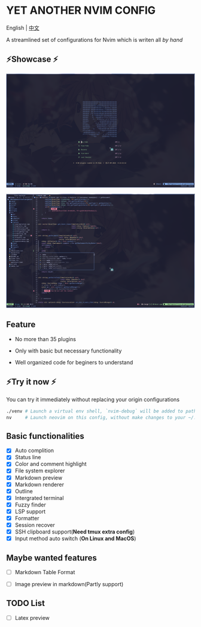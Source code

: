 # YET ANOTHER NVIM CONFIG

English | [中文](./doc/README.zh_CN.md)

A streamlined set of configurations for Nvim which is writen all *by hand*

## ⚡Showcase ⚡

![Dashboard](./doc/img/Dashboard.png)

![Workspace](./doc/img/Workspace.png)

## Feature

- No more than 35 plugins

- Only with basic but necessary functionality

- Well organized code for beginers to understand

## ⚡Try it now ⚡

You can try it immediately without replacing your origin configurations

```bash
./venv # Launch a virtual env shell, `nvim-debug` will be added to path automaticly
nv     # Launch neovim on this config, without make changes to your ~/.local/share
```

## Basic functionalities

- [x] Auto complition
- [x] Status line
- [x] Color and comment highlight
- [x] File system explorer
- [x] Markdown preview
- [x] Markdown renderer
- [x] Outline
- [x] Intergrated terminal
- [x] Fuzzy finder
- [x] LSP support
- [x] Formatter
- [x] Session recover
- [x] SSH clipboard support(**Need tmux extra config**)
- [x] Input method auto switch (**On Linux and MacOS**)

## Maybe wanted features

- [ ] Markdown Table Format

- [ ] Image preview in markdown(Partly support)

## TODO List

- [ ] Latex preview

